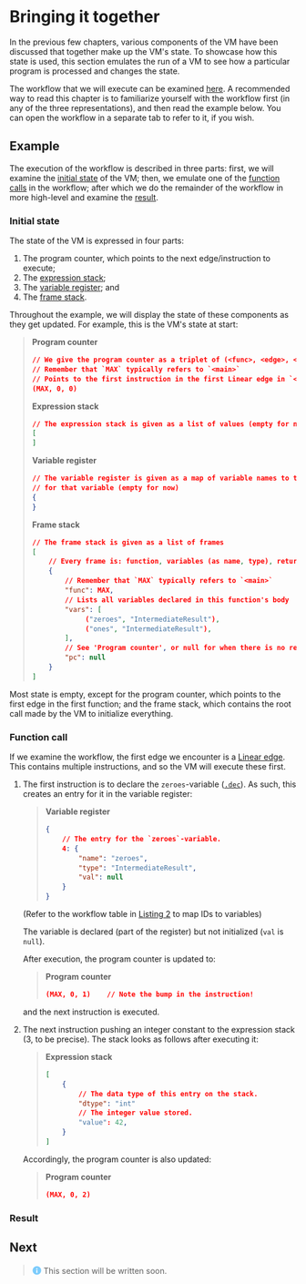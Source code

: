 # Bringing it together
In the previous few chapters, various components of the VM have been discussed that together make up the VM's state. To showcase how this state is used, this section emulates the run of a VM to see how a particular program is processed and changes the state.

The workflow that we will execute can be examined [here](./showcase_appendix.md). A recommended way to read this chapter is to familiarize yourself with the workflow first (in any of the three representations), and then read the example below. You can open the workflow in a separate tab to refer to it, if you wish.


## Example
The execution of the workflow is described in three parts: first, we will examine the [initial state](#initial-state) of the VM; then, we emulate one of the [function calls](#function-call) in the workflow; after which we do the remainder of the workflow in more high-level and examine the [result](#result).

### Initial state
The state of the VM is expressed in four parts:
1. The program counter, which points to the next edge/instruction to execute;
2. The [expression stack](./stack.md);
3. The [variable register](./var_reg.md); and
4. The [frame stack](./frame_stack.md).

Throughout the example, we will display the state of these components as they get updated. For example, this is the VM's state at start:
> **Program counter**
> ```json
> // We give the program counter as a triplet of (<func>, <edge>, <instr_or_null>)
> // Remember that `MAX` typically refers to `<main>`
> // Points to the first instruction in the first Linear edge in `<main>`
> (MAX, 0, 0)
> ```
> **Expression stack**
> ```json
> // The expression stack is given as a list of values (empty for now)
> [
> ]
> ```
> **Variable register**
> ```json
> // The variable register is given as a map of variable names to the contents
> // for that variable (empty for now)
> {
> }
> ```
> **Frame stack**
> ```json
> // The frame stack is given as a list of frames
> [
>     // Every frame is: function, variables (as name, type), return address
>     {
>         // Remember that `MAX` typically refers to `<main>`
>         "func": MAX,          
>         // Lists all variables declared in this function's body
>         "vars": [
>              ("zeroes", "IntermediateResult"),
>              ("ones", "IntermediateResult"),
>         ],
>         // See 'Program counter', or null for when there is no return address
>         "pc": null
>     }
> ]
> ```

Most state is empty, except for the program counter, which points to the first edge in the first function; and the frame stack, which contains the root call made by the VM to initialize everything.


### Function call
If we examine the workflow, the first edge we encounter is a [Linear edge](../../spec/wir/graph.md#linear). This contains multiple instructions, and so the VM will execute these first.

1. The first instruction is to declare the `zeroes`-variable ([`.dec`](../../spec/wir/instructions.md#vardec)). As such, this creates an entry for it in the variable register:
   > **Variable register**
   > ```json
   > {
   >     // The entry for the `zeroes`-variable.
   >     4: {
   >         "name": "zeroes",
   >         "type": "IntermediateResult",
   >         "val": null
   >     }
   > }
   > ```
   (Refer to the workflow table in [Listing 2](./showcase_appendix.md) to map IDs to variables)
   
   The variable is declared (part of the register) but not initialized (`val` is `null`).
   
   After execution, the program counter is updated to:
   > **Program counter**
   > ```json
   > (MAX, 0, 1)    // Note the bump in the instruction!
   > ```
   and the next instruction is executed.

2. The next instruction pushing an integer constant to the expression stack (3, to be precise). The stack looks as follows after executing it:
   > **Expression stack**
   > ```json
   > [
   >     {
   >         // The data type of this entry on the stack.
   >         "dtype": "int"
   >         // The integer value stored.
   >         "value": 42,
   >     }
   > ]
   > ```
   Accordingly, the program counter is also updated:
   > **Program counter**
   > ```json
   > (MAX, 0, 2)
   > ```


### Result


## Next
> <img src="../../assets/img/info.png" alt="info" width="16" style="margin-top: 2px; margin-bottom: -2px"/> This section will be written soon.
